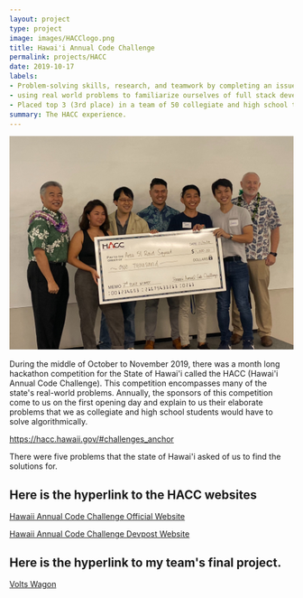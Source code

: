 ```yaml
---
layout: project
type: project
image: images/HACClogo.png
title: Hawai'i Annual Code Challenge
permalink: projects/HACC
date: 2019-10-17
labels:
- Problem-solving skills, research, and teamwork by completing an issue for the State of Hawai'i
- using real world problems to familiarize ourselves of full stack development of a web application.
- Placed top 3 (3rd place) in a team of 50 collegiate and high school teams across the State of Hawai'i
summary: The HACC experience.
---
```


<img class="ui medium right floated rounded image" src="../images/HACCgrouppic.jpg">

During the middle of October to November 2019, there was a month long hackathon competition for the State of Hawai'i called the HACC (Hawai'i Annual Code Challenge).  This competition encompasses many of the state's real-world problems.  Annually, the sponsors of this competition come to us on the first opening day and explain to us their elaborate problems that we as collegiate and high school students would have to solve algorithmically.  

https://hacc.hawaii.gov/#challenges_anchor

There were five problems that the state of Hawai'i asked of us to find the solutions for.

## Here is the hyperlink to the HACC websites
[Hawaii Annual Code Challenge Official Website](https://hacc.hawaii.gov/)

[Hawaii Annual Code Challenge Devpost Website](https://hacc2019.devpost.com/)

## Here is the hyperlink to my team's final project.
[Volts Wagon](https://devpost.com/software/volts-wagon)
 
